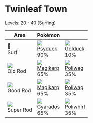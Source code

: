 # Twinleaf Town
Levels: 20 - 40 (Surfing)

Area                         | Pokémon                          | &nbsp;                           
---                          | ---                              | ---                              
🌊<br> Surf                   | ![][054]<br> [Psyduck]<br> 90%  | ![][055]<br> [Golduck]<br> 10%  
![][old-rod]<br> Old Rod     | ![][129]<br> [Magikarp]<br> 65% | ![][060]<br> [Poliwag]<br> 35%  
![][good-rod]<br> Good Rod   | ![][129]<br> [Magikarp]<br> 65% | ![][060]<br> [Poliwag]<br> 35%  
![][super-rod]<br> Super Rod | ![][130]<br> [Gyarados]<br> 65% | ![][061]<br> [Poliwhirl]<br> 35%


[Psyduck]: /pokemon_changes/054/
[Golduck]: /pokemon_changes/055/
[Poliwag]: /pokemon_changes/060/
[Poliwhirl]: /pokemon_changes/061/
[Magikarp]: /pokemon_changes/129/
[Gyarados]: /pokemon_changes/130/
[good-rod]: /img/items/good-rod.png
[old-rod]: /img/items/old-rod.png
[super-rod]: /img/items/super-rod.png
[054]: /img/pokemon/054.png
[055]: /img/pokemon/055.png
[060]: /img/pokemon/060.png
[061]: /img/pokemon/061.png
[129]: /img/pokemon/129.png
[130]: /img/pokemon/130.png
